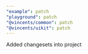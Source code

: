 ```yaml
---
"example": patch
"playground": patch
"@vincents/common": patch
"@vincents/uikit": patch
---
```


Added changesets into project

